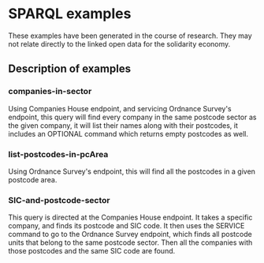 # SPARQL examples

These examples have been generated in the course of research. They may not relate directly to the linked open data for the solidarity economy.

## Description of examples

### companies-in-sector

Using Companies House endpoint, and servicing Ordnance Survey's endpoint, this query will find every company in the same postcode sector as the given company, it will list their names along with their postcodes, it includes an OPTIONAL command which returns empty postcodes as well.

### list-postcodes-in-pcArea

Using Ordnance Survey's endpoint, this will find all the postcodes in a given postcode area.

### SIC-and-postcode-sector

This query is directed at the Companies House endpoint. It takes a specific company, and finds its postcode and SIC code. It then uses the SERVICE command to go to the Ordnance Survey endpoint, which finds all postcode units that belong to the same postcode sector. Then all the companies with those postcodes and the same SIC code are found.